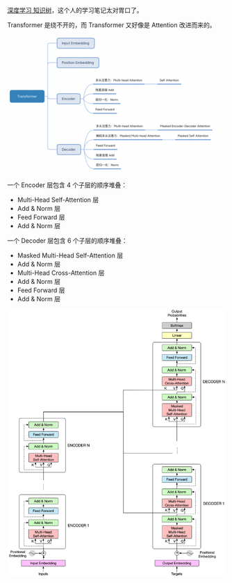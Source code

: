 [深度学习 知识树](https://notes.zhuwanyu.com/%F0%9F%97%83%EF%B8%8F+%E5%8D%A1%E7%89%87%E7%9B%92%E5%AD%90/200+-+%E5%AD%A6%E4%B9%A0%E6%88%90%E9%95%BF/%E6%B7%B1%E5%BA%A6%E5%AD%A6%E4%B9%A0/%E6%B7%B1%E5%BA%A6%E5%AD%A6%E4%B9%A0+%E7%9F%A5%E8%AF%86%E6%A0%91)，这个人的学习笔记太对胃口了。


Transformer 是绕不开的，而 Transformer 又好像是 Attention 改进而来的。

![Alt text](../pic/AI/OpenAI/s3.png)

一个 Encoder 层包含 4 个子层的顺序堆叠：

- Multi-Head Self-Attention 层
- Add & Norm 层
- Feed Forward 层
- Add & Norm 层

一个 Decoder 层包含 6 个子层的顺序堆叠：

- Masked Multi-Head Self-Attention 层
- Add & Norm 层
- Multi-Head Cross-Attention 层
- Add & Norm 层
- Feed Forward 层
- Add & Norm 层

![Alt text](../pic/AI/OpenAI/s4.png)